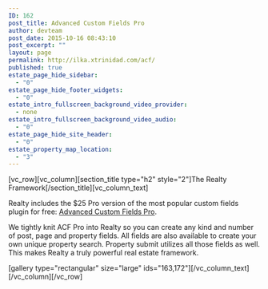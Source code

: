 ```yaml
---
ID: 162
post_title: Advanced Custom Fields Pro
author: devteam
post_date: 2015-10-16 08:43:10
post_excerpt: ""
layout: page
permalink: http://ilka.xtrinidad.com/acf/
published: true
estate_page_hide_sidebar:
  - "0"
estate_page_hide_footer_widgets:
  - "0"
estate_intro_fullscreen_background_video_provider:
  - none
estate_intro_fullscreen_background_video_audio:
  - "0"
estate_page_hide_site_header:
  - "0"
estate_property_map_location:
  - "3"
---
```

[vc_row][vc_column][section_title type="h2" style="2"]The Realty Framework[/section_title][vc_column_text]<p class="lead">Realty includes the $25 Pro version of the most popular custom fields plugin for free: <a href="http://www.advancedcustomfields.com/pro/" target="_blank">Advanced Custom Fields Pro</a>.</p>

We tightly knit ACF Pro into Realty so you can create any kind and number of post, page and property fields. All fields are also available to create your own unique property search. Property submit utilizes all those fields as well. This makes Realty a truly powerful real estate framework.

[gallery type="rectangular" size="large" ids="163,172"][/vc_column_text][/vc_column][/vc_row]